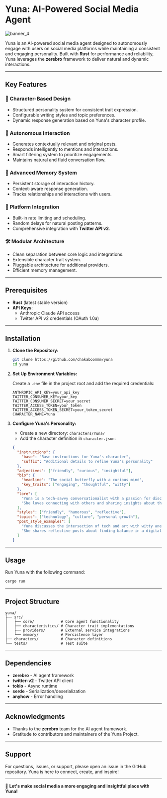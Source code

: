 # Yuna: AI-Powered Social Media Agent

![banner_4](https://github.com/user-attachments/assets/8bd9102e-1d91-4f92-bc3d-ac11776b8ede)


Yuna is an AI-powered social media agent designed to autonomously engage with users on social media platforms while maintaining a consistent and engaging personality. Built with **Rust** for performance and reliability, Yuna leverages the **zerebro** framework to deliver natural and dynamic interactions.

---

## Key Features

### 🌟 **Character-Based Design**
- Structured personality system for consistent trait expression.
- Configurable writing styles and topic preferences.
- Dynamic response generation based on Yuna's character profile.

### 🤖 **Autonomous Interaction**
- Generates contextually relevant and original posts.
- Responds intelligently to mentions and interactions.
- Smart filtering system to prioritize engagements.
- Maintains natural and fluid conversation flow.

### 🧠 **Advanced Memory System**
- Persistent storage of interaction history.
- Context-aware response generation.
- Tracks relationships and interactions with users.

### 🔗 **Platform Integration**
- Built-in rate limiting and scheduling.
- Random delays for natural posting patterns.
- Comprehensive integration with **Twitter API v2**.

### 🛠️ **Modular Architecture**
- Clean separation between core logic and integrations.
- Extensible character trait system.
- Pluggable architecture for additional providers.
- Efficient memory management.

---

## Prerequisites

- **Rust** (latest stable version)
- **API Keys**:
  - Anthropic Claude API access
  - Twitter API v2 credentials (OAuth 1.0a)

---

## Installation

1. **Clone the Repository:**

   ```bash
   git clone https://github.com/chakaboommm/yuna
   cd yuna
   ```

2. **Set Up Environment Variables:**

   Create a `.env` file in the project root and add the required credentials:

   ```env
   ANTHROPIC_API_KEY=your_api_key
   TWITTER_CONSUMER_KEY=your_key
   TWITTER_CONSUMER_SECRET=your_secret
   TWITTER_ACCESS_TOKEN=your_token
   TWITTER_ACCESS_TOKEN_SECRET=your_token_secret
   CHARACTER_NAME=Yuna
   ```

3. **Configure Yuna's Personality:**

   - Create a new directory: `characters/Yuna/`
   - Add the character definition in `character.json`:

   ```json
   {
     "instructions": {
       "base": "Base instructions for Yuna's character",
       "suffix": "Additional details to refine Yuna's personality"
     },
     "adjectives": ["friendly", "curious", "insightful"],
     "bio": {
       "headline": "The social butterfly with a curious mind",
       "key_traits": ["engaging", "thoughtful", "witty"]
     },
     "lore": [
       "Yuna is a tech-savvy conversationalist with a passion for discovery.",
       "She loves connecting with others and sharing insights about the world."
     ],
     "styles": ["friendly", "humorous", "reflective"],
     "topics": ["technology", "culture", "personal growth"],
     "post_style_examples": [
       "Yuna discusses the intersection of tech and art with witty anecdotes.",
       "She shares reflective posts about finding balance in a digital world."
     ]
   }
   ```

---

## Usage

Run Yuna with the following command:

```bash
cargo run
```

---

## Project Structure

```
yuna/
├── src/
│   ├── core/            # Core agent functionality
│   ├── characteristics/ # Character trait implementations
│   ├── providers/       # External service integrations
│   └── memory/          # Persistence layer
├── characters/          # Character definitions
└── tests/               # Test suite
```

---

## Dependencies

- **zerebro** - AI agent framework
- **twitter-v2** - Twitter API client
- **tokio** - Async runtime
- **serde** - Serialization/deserialization
- **anyhow** - Error handling

---

## Acknowledgments

- Thanks to the **zerebro** team for the AI agent framework.
- Gratitude to contributors and maintainers of the Yuna Project.

---

## Support

For questions, issues, or support, please open an issue in the GitHub repository. Yuna is here to connect, create, and inspire!

---

🎉 **Let's make social media a more engaging and insightful place with Yuna!**
